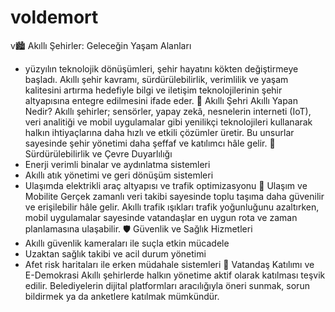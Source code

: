 # voldemort
v🏙️ Akıllı Şehirler: Geleceğin Yaşam Alanları
- yüzyılın teknolojik dönüşümleri, şehir hayatını kökten değiştirmeye başladı. Akıllı şehir kavramı, sürdürülebilirlik, verimlilik ve yaşam kalitesini artırma hedefiyle bilgi ve iletişim teknolojilerinin şehir altyapısına entegre edilmesini ifade eder.
📡 Akıllı Şehri Akıllı Yapan Nedir?
Akıllı şehirler; sensörler, yapay zekâ, nesnelerin interneti (IoT), veri analitiği ve mobil uygulamalar gibi yenilikçi teknolojileri kullanarak halkın ihtiyaçlarına daha hızlı ve etkili çözümler üretir. Bu unsurlar sayesinde şehir yönetimi daha şeffaf ve katılımcı hâle gelir.
🌱 Sürdürülebilirlik ve Çevre Duyarlılığı
- Enerji verimli binalar ve aydınlatma sistemleri
- Akıllı atık yönetimi ve geri dönüşüm sistemleri
- Ulaşımda elektrikli araç altyapısı ve trafik optimizasyonu
🚌 Ulaşım ve Mobilite
Gerçek zamanlı veri takibi sayesinde toplu taşıma daha güvenilir ve erişilebilir hâle gelir. Akıllı trafik ışıkları trafik yoğunluğunu azaltırken, mobil uygulamalar sayesinde vatandaşlar en uygun rota ve zaman planlamasına ulaşabilir.
🛡️ Güvenlik ve Sağlık Hizmetleri
- Akıllı güvenlik kameraları ile suçla etkin mücadele
- Uzaktan sağlık takibi ve acil durum yönetimi
- Afet risk haritaları ile erken müdahale sistemleri
🧠 Vatandaş Katılımı ve E-Demokrasi
Akıllı şehirlerde halkın yönetime aktif olarak katılması teşvik edilir. Belediyelerin dijital platformları aracılığıyla öneri sunmak, sorun bildirmek ya da anketlere katılmak mümkündür.

